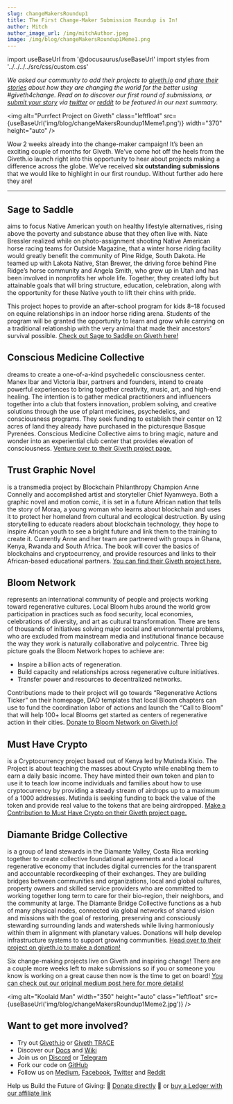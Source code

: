 ```yaml
---
slug: changeMakersRoundup1
title: The First Change-Maker Submission Roundup is In!
author: Mitch
author_image_url: /img/mitchAuthor.jpeg
image: /img/blog/changeMakersRoundup1Meme1.png
---
```

import useBaseUrl from '@docusaurus/useBaseUrl'
import styles from '../../../../src/css/custom.css'

_We asked our community to add their projects to_ [_giveth.io_](https://giveth.io/) _and_ [_share their stories_](2021-04-15-change-makers.md) _about how they are changing the world for the better using #giveth4change. Read on to discover our first round of submissions, or_ [_submit your story_](2021-04-15-change-makers.md) _via_ [_twitter_](https://twitter.com/Givethio) _or_ [_reddit_](https://www.reddit.com/r/giveth/) _to be featured in our next summary._

<img alt="Purrfect Project on Giveth" class="leftfloat" src={useBaseUrl('img/blog/changeMakersRoundup1Meme1.png')} width="370" height="auto" />

Wow 2 weeks already into the change-maker campaign! It’s been an exciting couple of months for Giveth. We’ve come hot off the heels from the Giveth.io launch right into this opportunity to hear about projects making a difference across the globe. We’ve received **six outstanding submissions** that we would like to highlight in our first roundup. Without further ado here they are!

---


## **Sage to Saddle**

aims to focus Native American youth on healthy lifestyle alternatives, rising above the poverty and substance abuse that they often live with. Nate Bressler realized while on photo-assignment shooting Native American horse racing teams for Outside Magazine, that a winter horse riding facility would greatly benefit the community of Pine Ridge, South Dakota. He teamed up with Lakota Native, Stan Brewer, the driving force behind Pine Ridge’s horse community and Angela Smith, who grew up in Utah and has been involved in nonprofits her whole life. Together, they created lofty but attainable goals that will bring structure, education, celebration, along with the opportunity for these Native youth to lift their chins with pride.

This project hopes to provide an after-school program for kids 8–18 focused on equine relationships in an indoor horse riding arena. Students of the program will be granted the opportunity to learn and grow while carrying on a traditional relationship with the very animal that made their ancestors’ survival possible. [Check out Sage to Saddle on Giveth here!](https://giveth.io/project/sage-to-saddle/)

## **Conscious Medicine Collective**

dreams to create a one-of-a-kind psychedelic consciousness center. Manex Ibar and Victoria Ibar, partners and founders, intend to create powerful experiences to bring together creativity, music, art, and high-end healing. The intention is to gather medical practitioners and influencers together into a club that fosters innovation, problem solving, and creative solutions through the use of plant medicines, psychedelics, and consciousness programs. They seek funding to establish their center on 12 acres of land they already have purchased in the picturesque Basque Pyrenées. Conscious Medicine Collective aims to bring magic, nature and wonder into an experiential club center that provides elevation of consciousness. [Venture over to their Giveth project page.](https://giveth.io/project/conscious-medicine-collective/)

## **Trust Graphic Novel**

is a transmedia project by Blockchain Philanthropy Champion Anne Connelly and accomplished artist and storyteller Chief Nyamweya. Both a graphic novel and motion comic, it is set in a future African nation that tells the story of Moraa, a young woman who learns about blockchain and uses it to protect her homeland from cultural and ecological destruction. By using storytelling to educate readers about blockchain technology, they hope to inspire African youth to see a bright future and link them to the training to create it. Currently Anne and her team are partnered with groups in Ghana, Kenya, Rwanda and South Africa. The book will cover the basics of blockchains and cryptocurrency, and provide resources and links to their African-based educational partners. [You can find their Giveth project here.](https://giveth.io/project/trust-graphic-novel-and-motion-comic/)

## **Bloom Network**

represents an international community of people and projects working toward regenerative cultures. Local Bloom hubs around the world grow participation in practices such as food security, local economies, celebrations of diversity, and art as cultural transformation. There are tens of thousands of initiatives solving major social and environmental problems, who are excluded from mainstream media and institutional finance because the way they work is naturally collaborative and polycentric. Three big picture goals the Bloom Network hopes to achieve are:

*   Inspire a billion acts of regeneration.
*   Build capacity and relationships across regenerative culture initiatives.
*   Transfer power and resources to decentralized networks.

Contributions made to their project will go towards “Regenerative Actions Ticker” on their homepage, DAO templates that local Bloom chapters can use to fund the coordination labor of actions and launch the “Call to Bloom” that will help 100+ local Blooms get started as centers of regenerative action in their cities. [Donate to Bloom Network on Giveth.io!](https://giveth.io/project/bloom-network/)

## **Must Have Crypto**

is a Cryptocurrency project based out of Kenya led by Mutinda Kisio. The Project is about teaching the masses about Crypto while enabling them to earn a daily basic income. They have minted their own token and plan to use it to teach low income individuals and families about how to use cryptocurrency by providing a steady stream of airdrops up to a maximum of a 1000 addresses. Mutinda is seeking funding to back the value of the token and provide real value to the tokens that are being airdropped. [Make a Contribution to Must Have Crypto on their Giveth project page.](https://giveth.io/project/musthavecrypto/)

## **Diamante Bridge Collective**

is a group of land stewards in the Diamante Valley, Costa Rica working together to create collective foundational agreements and a local regenerative economy that includes digital currencies for the transparent and accountable recordkeeping of their exchanges. They are building bridges between communities and organizations, local and global cultures, property owners and skilled service providers who are committed to working together long term to care for their bio-region, their neighbors, and the community at large. The Diamante Bridge Collective functions as a hub of many physical nodes, connected via global networks of shared vision and missions with the goal of restoring, preserving and consciously stewarding surrounding lands and watersheds while living harmoniously within them in alignment with planetary values. Donations will help develop infrastructure systems to support growing communities. [Head over to their project on giveth.io to make a donation!](https://giveth.io/project/diamante-bridge-collective)

Six change-making projects live on Giveth and inspiring change! There are a couple more weeks left to make submissions so if you or someone you know is working on a great cause then now is the time to get on board! [You can check out our original medium post here for more details!](2021-04-15-change-makers.md)

<img alt="Koolaid Man" width="350" height="auto" class="leftfloat" src={useBaseUrl('img/blog/changeMakersRoundup1Meme2.jpg')} />

## Want to get more involved?


*   Try out [Giveth.io](https://giveth.io/project/giveth/) or [Giveth TRACE](https://beta.giveth.io/dac/giveth-dac)
*   Discover our [Docs](/es/) and [Wiki](https://wiki.giveth.io/)
*   Join us on [Discord](https://discord.gg/JftjK8Un3z) or [Telegram](http://t.me/givethio)
*   Fork our code on [GitHub](https://github.com/Giveth/)
*   Follow us on [Medium](http://medium.com/giveth/), [Facebook](https://www.facebook.com/givethio), [Twitter](http://twitter.com/givethio) and [Reddit](https://www.reddit.com/r/giveth/)

Help us Build the Future of Giving: 🦄 [Donate directly](http://donate.giveth.io/) 🦄 or [buy a Ledger with our affiliate link](https://www.ledgerwallet.com/products/ledger-nano-s?utm_source=&utm_medium=affiliate&utm_campaign=d663)
